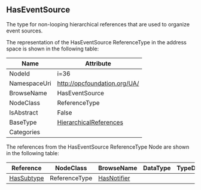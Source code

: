 <!-- objecttype -->
## HasEventSource
The type for non-looping hierarchical references that are used to organize event sources.  
<!-- end of text -->
The representation of the HasEventSource ReferenceType in the address space is shown in the following table:  

|Name|Attribute|
|---|---|
|NodeId|i=36|
|NamespaceUri|http://opcfoundation.org/UA/|
|BrowseName|HasEventSource|
|NodeClass|ReferenceType|
|IsAbstract|False|
|BaseType|[HierarchicalReferences](../../ReferenceTypes/HierarchicalReferences/readme.md)|
|Categories||

The references from the HasEventSource ReferenceType Node are shown in the following table:  

|Reference|NodeClass|BrowseName|DataType|TypeDefinition|ModellingRule|
|---|---|---|---|---|---|
|[HasSubtype](../../ReferenceTypes/HasSubtype/readme.md)|ReferenceType|[HasNotifier](#HasNotifier)||||


